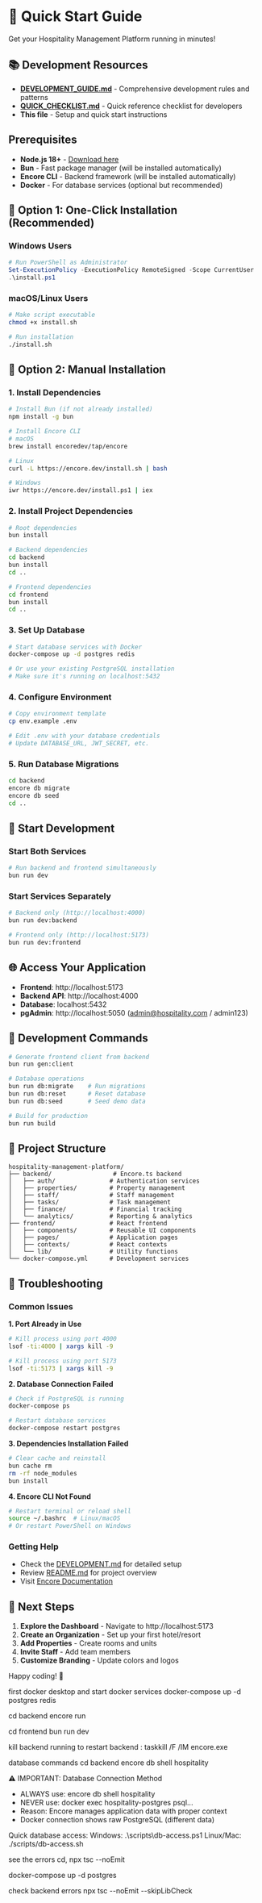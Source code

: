 # 🚀 Quick Start Guide

Get your Hospitality Management Platform running in minutes!

## 📚 Development Resources
- **[DEVELOPMENT_GUIDE.md](./DEVELOPMENT_GUIDE.md)** - Comprehensive development rules and patterns
- **[QUICK_CHECKLIST.md](./QUICK_CHECKLIST.md)** - Quick reference checklist for developers
- **This file** - Setup and quick start instructions

## Prerequisites

- **Node.js 18+** - [Download here](https://nodejs.org/)
- **Bun** - Fast package manager (will be installed automatically)
- **Encore CLI** - Backend framework (will be installed automatically)
- **Docker** - For database services (optional but recommended)

## 🎯 Option 1: One-Click Installation (Recommended)

### Windows Users
```powershell
# Run PowerShell as Administrator
Set-ExecutionPolicy -ExecutionPolicy RemoteSigned -Scope CurrentUser
.\install.ps1
```

### macOS/Linux Users
```bash
# Make script executable
chmod +x install.sh

# Run installation
./install.sh
```

## 🎯 Option 2: Manual Installation

### 1. Install Dependencies

```bash
# Install Bun (if not already installed)
npm install -g bun

# Install Encore CLI
# macOS
brew install encoredev/tap/encore

# Linux
curl -L https://encore.dev/install.sh | bash

# Windows
iwr https://encore.dev/install.ps1 | iex
```

### 2. Install Project Dependencies

```bash
# Root dependencies
bun install

# Backend dependencies
cd backend
bun install
cd ..

# Frontend dependencies
cd frontend
bun install
cd ..
```

### 3. Set Up Database

```bash
# Start database services with Docker
docker-compose up -d postgres redis

# Or use your existing PostgreSQL installation
# Make sure it's running on localhost:5432
```

### 4. Configure Environment

```bash
# Copy environment template
cp env.example .env

# Edit .env with your database credentials
# Update DATABASE_URL, JWT_SECRET, etc.
```

### 5. Run Database Migrations

```bash
cd backend
encore db migrate
encore db seed
cd ..
```

## 🚀 Start Development

### Start Both Services
```bash
# Run backend and frontend simultaneously
bun run dev
```

### Start Services Separately
```bash
# Backend only (http://localhost:4000)
bun run dev:backend

# Frontend only (http://localhost:5173)
bun run dev:frontend
```

## 🌐 Access Your Application

- **Frontend**: http://localhost:5173
- **Backend API**: http://localhost:4000
- **Database**: localhost:5432
- **pgAdmin**: http://localhost:5050 (admin@hospitality.com / admin123)

## 🔧 Development Commands

```bash
# Generate frontend client from backend
bun run gen:client

# Database operations
bun run db:migrate    # Run migrations
bun run db:reset      # Reset database
bun run db:seed       # Seed demo data

# Build for production
bun run build
```

## 📁 Project Structure

```
hospitality-management-platform/
├── backend/                 # Encore.ts backend
│   ├── auth/               # Authentication services
│   ├── properties/         # Property management
│   ├── staff/              # Staff management
│   ├── tasks/              # Task management
│   ├── finance/            # Financial tracking
│   └── analytics/          # Reporting & analytics
├── frontend/               # React frontend
│   ├── components/         # Reusable UI components
│   ├── pages/              # Application pages
│   ├── contexts/           # React contexts
│   └── lib/                # Utility functions
└── docker-compose.yml      # Development services
```

## 🐛 Troubleshooting

### Common Issues

**1. Port Already in Use**
```bash
# Kill process using port 4000
lsof -ti:4000 | xargs kill -9

# Kill process using port 5173
lsof -ti:5173 | xargs kill -9
```

**2. Database Connection Failed**
```bash
# Check if PostgreSQL is running
docker-compose ps

# Restart database services
docker-compose restart postgres
```

**3. Dependencies Installation Failed**
```bash
# Clear cache and reinstall
bun cache rm
rm -rf node_modules
bun install
```

**4. Encore CLI Not Found**
```bash
# Restart terminal or reload shell
source ~/.bashrc  # Linux/macOS
# Or restart PowerShell on Windows
```

### Getting Help

- Check the [DEVELOPMENT.md](./DEVELOPMENT.md) for detailed setup
- Review [README.md](./README.md) for project overview
- Visit [Encore Documentation](https://encore.dev/docs)

## 🎉 Next Steps

1. **Explore the Dashboard** - Navigate to http://localhost:5173
2. **Create an Organization** - Set up your first hotel/resort
3. **Add Properties** - Create rooms and units
4. **Invite Staff** - Add team members
5. **Customize Branding** - Update colors and logos

Happy coding! 🚀

first docker desktop and start docker services
docker-compose up -d postgres redis


cd backend
encore run

cd frontend
bun run dev

kill backend running to restart backend : taskkill /F /IM encore.exe

database commands
cd backend
encore db shell hospitality

⚠️ IMPORTANT: Database Connection Method
- ALWAYS use: encore db shell hospitality
- NEVER use: docker exec hospitality-postgres psql...
- Reason: Encore manages application data with proper context
- Docker connection shows raw PostgreSQL (different data)

Quick database access:
Windows: .\scripts\db-access.ps1
Linux/Mac: ./scripts/db-access.sh

see the errors 
cd, npx tsc --noEmit

docker-compose up -d postgres

check backend errors
npx tsc --noEmit --skipLibCheck
